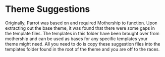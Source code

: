Theme Suggestions
=================

Originally, Parrot was based on and required Mothership to function. Upon extracting out the base theme, it was found
that there were some gaps in the template files. The templates in this folder have been brought over from mothership
and can be used as bases for any specific templates your theme might need. All you need to do is copy these
suggestion files into the templates folder found in the root of the theme and you are off to the races.
